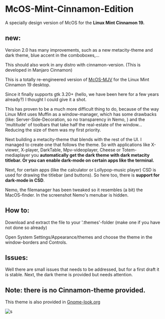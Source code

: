 # McOS-Mint-Cinnamon-Edition
A specially design version of McOS for the **Linux Mint Cinnamon 19.**

## new:

Version 2.0 has many improvements, such as a new metacity-theme and dark theme, blue accent in the comboboxes,...

This should also work in any distro with cinnamon-version. (This is developed in Manjaro Cinnamon)

This is a totally re-engineered version of [McOS-MJV](https://www.opendesktop.org/p/1241688/) for the Linux Mint Cinnamon 19 desktop. 

Since it finally supports gtk 3.20+ (hello, we have been here for a few years already?) I thought I could give it a shot.

This has proven to be a much more difficult thing to do, because of the way Linux Mint uses Muffin as a window-manager, which has some drawbacks (like: Server-Side-Decoration, so no transparency in Nemo, ) and the 'multitude' of toolbars that take half the real-estate of the window... Reducing the size of them was my first priority.  

Next building a metacity-theme that blends with the rest of the UI.  I managed to create one that follows the theme.  So with applications like X-viewer, X-player, DarkTable, Mpv-videoplayer, Cheese or Totem-mediaplayer you **automatically get the dark theme with dark metacity titlebar. Or you can enable dark-mode on certain apps like the terminal.**

Next, for certain apps (like the calculator or Lollypop-music player) CSD is used for drawing the titlebar (and buttons). So here too, there is **support for dark-mode in CSD**. 

Nemo, the filemanager has been tweaked so it resembles (a bit) the MacOS-finder. In the screenshot Nemo's menubar is hidden. 

## How to:

Download and extract the file to your '.themes'-folder (make one if you have not done so already)

Open System Settings/Appearance/themes and choose the theme in the window-borders and Controls. 

## Issues:

Well there are small issues that needs to be addressed, but for a first draft it is stable. Next, the dark theme is provided but needs attention.  

## Note:  there is no Cinnamon-theme provided. 

This theme is also provided in [Gnome-look.org](https://www.opendesktop.org/p/1247470/)

![s](https://cn.opendesktop.org/img/4/6/2/c/c8d712b27bf7b95cc75544bf22295e15561b.jpg)
